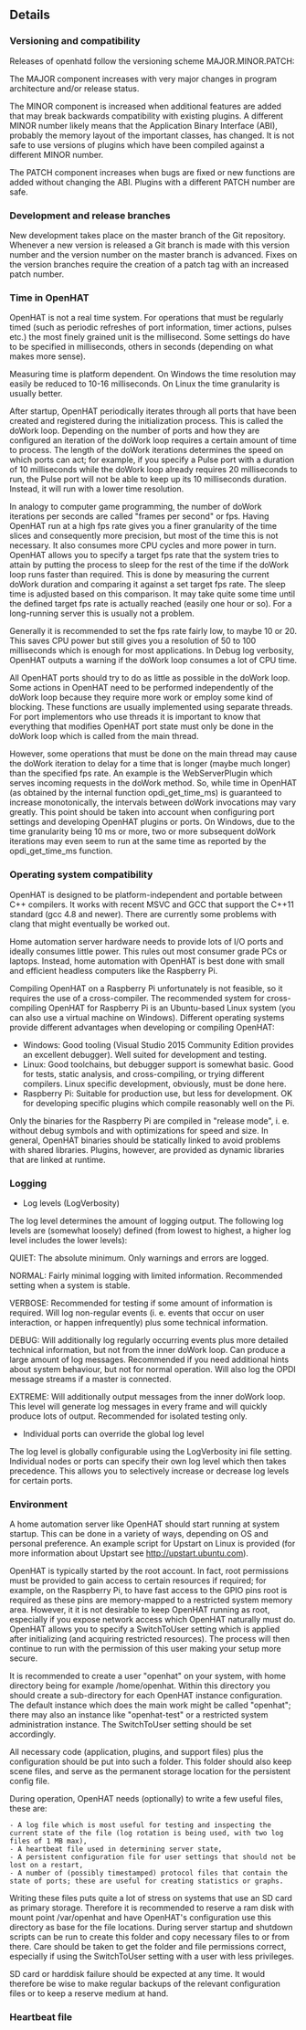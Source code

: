 ## Details

### Versioning and compatibility

Releases of openhatd follow the versioning scheme MAJOR.MINOR.PATCH:

The MAJOR component increases with very major changes in program architecture and/or release status.

The MINOR component is increased when additional features are added that may break backwards compatibility with existing plugins. A different MINOR number likely means that the Application Binary Interface (ABI), probably the memory layout of the important classes, has changed. It is not safe to use versions of plugins which have been compiled against a different MINOR number.

The PATCH component increases when bugs are fixed or new functions are added without changing the ABI. Plugins with a different PATCH number are safe. 

### Development and release branches

New development takes place on the master branch of the Git repository. Whenever a new version is released a Git branch is made with this version number and the version number on the master branch is advanced. Fixes on the version branches require the creation of a patch tag with an increased patch number.

### Time in OpenHAT

OpenHAT is not a real time system. For operations that must be regularly timed (such as periodic refreshes of port information, timer actions, pulses etc.) the most finely grained unit is the millisecond. Some settings do have to be specified in milliseconds, others in seconds (depending on what makes more sense).

Measuring time is platform dependent. On Windows the time resolution may easily be reduced to 10-16 milliseconds. On Linux the time granularity is usually better.

After startup, OpenHAT periodically iterates through all ports that have been created and registered during the initialization process. This is called the doWork loop. Depending on the number of ports and how they are configured an iteration of the doWork loop requires a certain amount of time to process. The length of the doWork iterations determines the speed on which ports can act; for example, if you specify a Pulse port with a duration of 10 milliseconds while the doWork loop already requires 20 milliseconds to run, the Pulse port will not be able to keep up its 10 milliseconds duration. Instead, it will run with a lower time resolution.

In analogy to computer game programming, the number of doWork iterations per seconds are called "frames per second" or fps. Having OpenHAT run at a high fps rate gives you a finer granularity of the time slices and consequently more precision, but most of the time this is not necessary. It also consumes more CPU cycles and more power in turn. OpenHAT allows you to specify a target fps rate that the system tries to attain by putting the process to sleep for the rest of the time if the doWork loop runs faster than required. This is done by measuring the current doWork duration and comparing it against a set target fps rate. The sleep time is adjusted based on this comparison. It may take quite some time until the defined target fps rate is actually reached (easily one hour or so). For a long-running server this is usually not a problem.

Generally it is recommended to set the fps rate fairly low, to maybe 10 or 20. This saves CPU power but still gives you a resolution of 50 to 100 milliseconds which is enough for most applications. In Debug log verbosity, OpenHAT outputs a warning if the doWork loop consumes a lot of CPU time.

All OpenHAT ports should try to do as little as possible in the doWork loop. Some actions in OpenHAT need to be performed independently of the doWork loop because they require more work or employ some kind of blocking. These functions are usually implemented using separate threads. For port implementors who use threads it is important to know that everything that modifies OpenHAT port state must only be done in the doWork loop which is called from the main thread.

However, some operations that must be done on the main thread may cause the doWork iteration to delay for a time that is longer (maybe much longer) than the specified fps rate. An example is the WebServerPlugin which serves incoming requests in the doWork method. So, while time in OpenHAT (as obtained by the internal function opdi_get_time_ms) is guaranteed to increase monotonically, the intervals between doWork invocations may vary greatly. This point should be taken into account when configuring port settings and developing OpenHAT plugins or ports. On Windows, due to the time granularity being 10 ms or more, two or more subsequent doWork iterations may even seem to run at the same time as reported by the opdi_get_time_ms function.

### Operating system compatibility

OpenHAT is designed to be platform-independent and portable between C++ compilers. It works with recent MSVC and GCC that support the C++11 standard (gcc 4.8 and newer). There are currently some problems with clang that might eventually be worked out.

Home automation server hardware needs to provide lots of I/O ports and ideally consumes little power. This rules out most consumer grade PCs or laptops. Instead, home automation with OpenHAT is best done with small and efficient headless computers like the Raspberry Pi.

Compiling OpenHAT on a Raspberry Pi unfortunately is not feasible, so it requires the use of a cross-compiler. The recommended system for cross-compiling OpenHAT for Raspberry Pi is an Ubuntu-based Linux system (you can also use a virtual machine on Windows). Different operating systems provide different advantages when developing or compiling OpenHAT:


- Windows: Good tooling (Visual Studio 2015 Community Edition provides an excellent debugger). Well suited for development and testing.
- Linux: Good toolchains, but debugger support is somewhat basic. Good for tests, static analysis, and cross-compiling, or trying different compilers. Linux specific development, obviously, must be done here.
- Raspberry Pi: Suitable for production use, but less for development. OK for developing specific plugins which compile reasonably well on the Pi.

Only the binaries for the Raspberry Pi are compiled in "release mode", i. e. without debug symbols and with optimizations for speed and size. In general, OpenHAT binaries should be statically linked to avoid problems with shared libraries. Plugins, however, are provided as dynamic libraries that are linked at runtime.

### Logging

* Log levels (LogVerbosity)

The log level determines the amount of logging output. The following log levels are (somewhat loosely) defined (from lowest to highest, a higher log level includes the lower levels):

QUIET: The absolute minimum. Only warnings and errors are logged.

NORMAL: Fairly minimal logging with limited information. Recommended setting when a system is stable.

VERBOSE: Recommended for testing if some amount of information is required. Will log non-regular events (i. e. events that occur on user interaction, or happen infrequently) plus some technical information.

DEBUG: Will additionally log regularly occurring events plus more detailed technical information, but not from the inner doWork loop. Can produce a large amount of log messages. Recommended if you need additional hints about system behaviour, but not for normal operation. Will also log the OPDI message streams if a master is connected.

EXTREME: Will additionally output messages from the inner doWork loop. This level will generate log messages in every frame and will quickly produce lots of output. Recommended for isolated testing only.

* Individual ports can override the global log level

The log level is globally configurable using the LogVerbosity ini file setting. Individual nodes or ports can specify their own log level which then takes precedence. This allows you to selectively increase or decrease log levels for certain ports.


### Environment

A home automation server like OpenHAT should start running at system startup. This can be done in a variety of ways, depending on OS and personal preference. An example script for Upstart on Linux is provided (for more information about Upstart see http://upstart.ubuntu.com).

OpenHAT is typically started by the root account. In fact, root permissions must be provided to gain access to certain resources if required; for example, on the Raspberry Pi, to have fast access to the GPIO pins root is required as these pins are memory-mapped to a restricted system memory area. However, it it is not desirable to keep OpenHAT running as root, especially if you expose network access which OpenHAT naturally must do. OpenHAT allows you to specify a SwitchToUser setting which is applied after initializing (and acquiring restricted resources). The process will then continue to run with the permission of this user making your setup more secure.

It is recommended to create a user "openhat" on your system, with home directory being for example /home/openhat. Within this directory you should create a sub-directory for each OpenHAT instance configuration. The default instance which does the main work might be called "openhat"; there may also an instance like "openhat-test" or a restricted system administration instance. The SwitchToUser setting should be set accordingly.

All necessary code (application, plugins, and support files) plus the configuration should be put into such a folder. This folder should also keep scene files, and serve as the permanent storage location for the persistent config file.

During operation, OpenHAT needs (optionally) to write a few useful files, these are:


	- A log file which is most useful for testing and inspecting the current state of the file (log rotation is being used, with two log files of 1 MB max),
	- A heartbeat file used in determining server state,
	- A persistent configuration file for user settings that should not be lost on a restart,
	- A number of (possibly timestamped) protocol files that contain the state of ports; these are useful for creating statistics or graphs.

Writing these files puts quite a lot of stress on systems that use an SD card as primary storage. Therefore it is recommended to reserve a ram disk with mount point /var/openhat and have OpenHAT's configuration use this directory as base for the file locations. During server startup and shutdown scripts can be run to create this folder and copy necessary files to or from there. Care should be taken to get the folder and file permissions correct, especially if using the SwitchToUser setting with a user with less privileges.

SD card or harddisk failure should be expected at any time. It would therefore be wise to make regular backups of the relevant configuration files or to keep a reserve medium at hand.

### Heartbeat file

